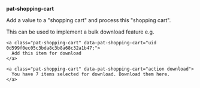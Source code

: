 **pat-shopping-cart**

Add a value to a "shopping cart" and process this "shopping cart".

This can be used to implement a bulk download feature e.g.

    <a class="pat-shopping-cart" data-pat-shopping-cart="uid 0d599f0ec05c3bda8c3b8a68c32a1b47;">
      Add this item for download
    </a>

    <a class="pat-shopping-cart" data-pat-shopping-cart="action download">
      You have 7 items selected for download. Download them here.
    </a>
